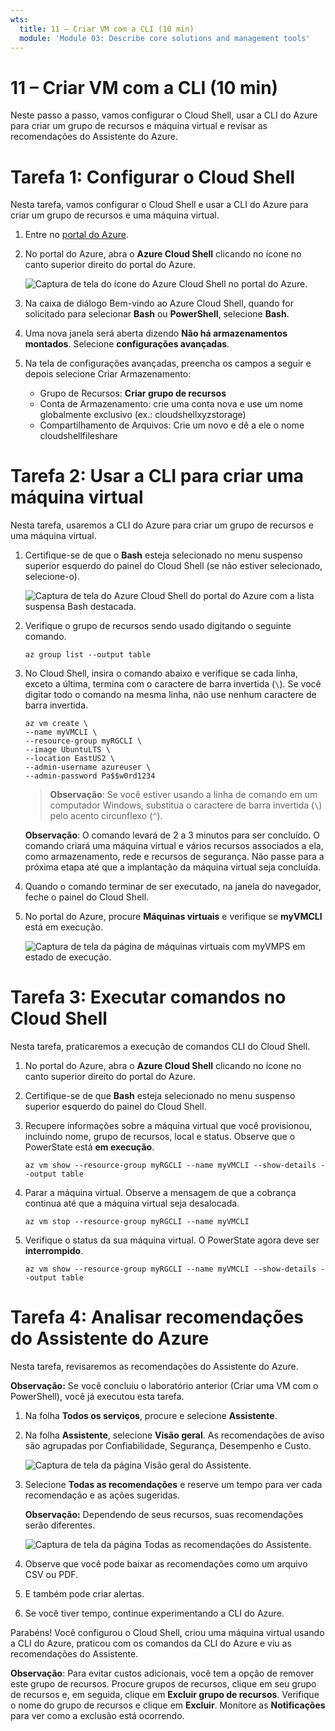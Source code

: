 ```yaml
---
wts:
  title: 11 – Criar VM com a CLI (10 min)
  module: 'Module 03: Describe core solutions and management tools'
---
```

# <a name="11---create-a-vm-with-the-cli-10-min"></a>11 – Criar VM com a CLI (10 min)

Neste passo a passo, vamos configurar o Cloud Shell, usar a CLI do Azure para criar um grupo de recursos e máquina virtual e revisar as recomendações do Assistente do Azure. 

# <a name="task-1-configure-the-cloud-shell"></a>Tarefa 1: Configurar o Cloud Shell 

Nesta tarefa, vamos configurar o Cloud Shell e usar a CLI do Azure para criar um grupo de recursos e uma máquina virtual.  

1. Entre no [portal do Azure](https://portal.azure.com).

2. No portal do Azure, abra o **Azure Cloud Shell** clicando no ícone no canto superior direito do portal do Azure.

    ![Captura de tela do ícone do Azure Cloud Shell no portal do Azure.](../images/1002.png)
   
3. Na caixa de diálogo Bem-vindo ao Azure Cloud Shell, quando for solicitado para selecionar **Bash** ou **PowerShell**, selecione **Bash**. 

4. Uma nova janela será aberta dizendo **Não há armazenamentos montados**. Selecione **configurações avançadas**.

5. Na tela de configurações avançadas, preencha os campos a seguir e depois selecione Criar Armazenamento:
    - Grupo de Recursos: **Criar grupo de recursos**
    - Conta de Armazenamento: crie uma conta nova e use um nome globalmente exclusivo (ex.: cloudshellxyzstorage)
    - Compartilhamento de Arquivos: Crie um novo e dê a ele o nome cloudshellfileshare


# <a name="task-2-use-cli-to-create-a-virtual-machine"></a>Tarefa 2: Usar a CLI para criar uma máquina virtual

Nesta tarefa, usaremos a CLI do Azure para criar um grupo de recursos e uma máquina virtual.

1. Certifique-se de que o **Bash** esteja selecionado no menu suspenso superior esquerdo do painel do Cloud Shell (se não estiver selecionado, selecione-o).

    ![Captura de tela do Azure Cloud Shell do portal do Azure com a lista suspensa Bash destacada.](../images/1002a.png)


2. Verifique o grupo de recursos sendo usado digitando o seguinte comando.

    ```cli
    az group list --output table
    ```

4. No Cloud Shell, insira o comando abaixo e verifique se cada linha, exceto a última, termina com o caractere de barra invertida (`\`). Se você digitar todo o comando na mesma linha, não use nenhum caractere de barra invertida. 

    ```cli
    az vm create \
    --name myVMCLI \
    --resource-group myRGCLI \
    --image UbuntuLTS \
    --location EastUS2 \
    --admin-username azureuser \
    --admin-password Pa$$w0rd1234
    ```

    >**Observação**: Se você estiver usando a linha de comando em um computador Windows, substitua o caractere de barra invertida (`\`) pelo acento circunflexo (`^`).

    **Observação**: O comando levará de 2 a 3 minutos para ser concluído. O comando criará uma máquina virtual e vários recursos associados a ela, como armazenamento, rede e recursos de segurança. Não passe para a próxima etapa até que a implantação da máquina virtual seja concluída. 

5. Quando o comando terminar de ser executado, na janela do navegador, feche o painel do Cloud Shell.

6. No portal do Azure, procure **Máquinas virtuais** e verifique se **myVMCLI** está em execução.

    ![Captura de tela da página de máquinas virtuais com myVMPS em estado de execução.](../images/1101.png)


# <a name="task-3-execute-commands-in-the-cloud-shell"></a>Tarefa 3: Executar comandos no Cloud Shell

Nesta tarefa, praticaremos a execução de comandos CLI do Cloud Shell. 

1. No portal do Azure, abra o **Azure Cloud Shell** clicando no ícone no canto superior direito do portal do Azure.

2. Certifique-se de que **Bash** esteja selecionado no menu suspenso superior esquerdo do painel do Cloud Shell.

3. Recupere informações sobre a máquina virtual que você provisionou, incluindo nome, grupo de recursos, local e status. Observe que o PowerState está **em execução**.

    ```cli
    az vm show --resource-group myRGCLI --name myVMCLI --show-details --output table 
    ```

4. Parar a máquina virtual. Observe a mensagem de que a cobrança continua até que a máquina virtual seja desalocada. 

    ```cli
    az vm stop --resource-group myRGCLI --name myVMCLI
    ```

5. Verifique o status da sua máquina virtual. O PowerState agora deve ser **interrompido**.

    ```cli
    az vm show --resource-group myRGCLI --name myVMCLI --show-details --output table 
    ```

# <a name="task-4-review-azure-advisor-recommendations"></a>Tarefa 4: Analisar recomendações do Assistente do Azure

Nesta tarefa, revisaremos as recomendações do Assistente do Azure.

   **Observação:** Se você concluiu o laboratório anterior (Criar uma VM com o PowerShell), você já executou esta tarefa. 

1. Na folha **Todos os serviços**, procure e selecione **Assistente**. 

2. Na folha **Assistente**, selecione **Visão geral**. As recomendações de aviso são agrupadas por Confiabilidade, Segurança, Desempenho e Custo. 

    ![Captura de tela da página Visão geral do Assistente. ](../images/1103.png)

3. Selecione **Todas as recomendações** e reserve um tempo para ver cada recomendação e as ações sugeridas. 

    **Observação:** Dependendo de seus recursos, suas recomendações serão diferentes. 

    ![Captura de tela da página Todas as recomendações do Assistente. ](../images/1104.png)

4. Observe que você pode baixar as recomendações como um arquivo CSV ou PDF. 

5. E também pode criar alertas. 

6. Se você tiver tempo, continue experimentando a CLI do Azure. 

Parabéns! Você configurou o Cloud Shell, criou uma máquina virtual usando a CLI do Azure, praticou com os comandos da CLI do Azure e viu as recomendações do Assistente.

**Observação**: Para evitar custos adicionais, você tem a opção de remover este grupo de recursos. Procure grupos de recursos, clique em seu grupo de recursos e, em seguida, clique em **Excluir grupo de recursos**. Verifique o nome do grupo de recursos e clique em **Excluir**. Monitore as **Notificações** para ver como a exclusão está ocorrendo.
